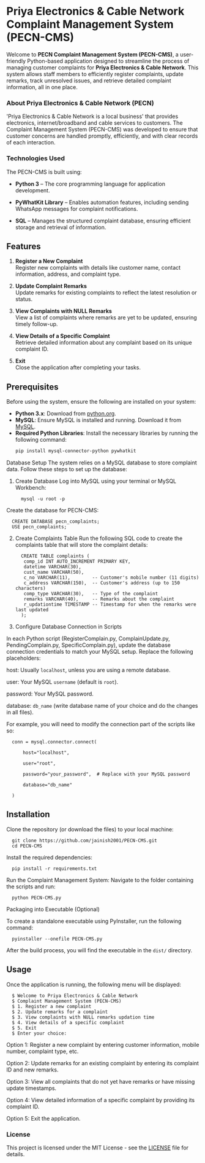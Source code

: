 # Priya Electronics & Cable Network Complaint Management System (PECN-CMS)

Welcome to **PECN Complaint Management System (PECN-CMS)**, a user-friendly Python-based application designed to streamline the process of managing customer complaints for **Priya Electronics & Cable Network**. This system allows staff members to efficiently register complaints, update remarks, track unresolved issues, and retrieve detailed complaint information, all in one place.

### About Priya Electronics & Cable Network (PECN)
'Priya Electronics & Cable Network is a local business' that provides electronics, internet/broadband and cable services to customers. The Complaint Management System (PECN-CMS) was developed to ensure that customer concerns are handled promptly, efficiently, and with clear records of each interaction.

### Technologies Used
The PECN-CMS is built using:

- **Python 3** – The core programming language for application development.

- **PyWhatKit Library** – Enables automation features, including sending WhatsApp messages for complaint notifications.

- **SQL** – Manages the structured complaint database, ensuring efficient storage and retrieval of information.

## Features

1. **Register a New Complaint**  
   Register new complaints with details like customer name, contact information, address, and complaint type.
   
2. **Update Complaint Remarks**  
   Update remarks for existing complaints to reflect the latest resolution or status.

3. **View Complaints with NULL Remarks**  
   View a list of complaints where remarks are yet to be updated, ensuring timely follow-up.

4. **View Details of a Specific Complaint**  
   Retrieve detailed information about any complaint based on its unique complaint ID.

5. **Exit**  
   Close the application after completing your tasks.

## Prerequisites

Before using the system, ensure the following are installed on your system:

- **Python 3.x**: Download from [python.org](https://www.python.org/downloads/).
- **MySQL**: Ensure MySQL is installed and running. Download it from [MySQL](https://dev.mysql.com/downloads/).
- **Required Python Libraries**: Install the necessary libraries by running the following command:
  ```bash
  pip install mysql-connector-python pywhatkit
Database Setup
The system relies on a MySQL database to store complaint data. Follow these steps to set up the database:

1. Create Database
Log into MySQL using your terminal or MySQL Workbench:

         mysql -u root -p
   

Create the database for PECN-CMS:

      CREATE DATABASE pecn_complaints;
      USE pecn_complaints;
      
2. Create Complaints Table
Run the following SQL code to create the complaints table that will store the complaint details:

         CREATE TABLE complaints (
          comp_id INT AUTO_INCREMENT PRIMARY KEY,
          datetime VARCHAR(30),
          cust_name VARCHAR(50),
          c_no VARCHAR(11),        -- Customer's mobile number (11 digits)
          c_address VARCHAR(150),  -- Customer's address (up to 150 characters)
          comp_type VARCHAR(30),   -- Type of the complaint
          remarks VARCHAR(40),     -- Remarks about the complaint
          r_updationtime TIMESTAMP -- Timestamp for when the remarks were last updated
         );
      

3. Configure Database Connection in Scripts

In each Python script (RegisterComplain.py, ComplainUpdate.py, PendingComplain.py, SpecificComplain.py), update the database connection credentials to match your MySQL setup. Replace the following placeholders:

host: Usually ```localhost```, unless you are using a remote database.

user: Your MySQL ```username``` (default is ```root```).

password: Your MySQL password.

database: ```db_name``` (write database name of your choice and do the changes in all files).

For example, you will need to modify the connection part of the scripts like so:
      
      conn = mysql.connector.connect(
          
          host="localhost",
          
          user="root",
          
          password="your_password",  # Replace with your MySQL password
          
          database="db_name"
          
      )

## Installation

Clone the repository (or download the files) to your local machine:
      
      git clone https://github.com/jainish2001/PECN-CMS.git
      cd PECN-CMS

Install the required dependencies:
      
      pip install -r requirements.txt

Run the Complaint Management System: Navigate to the folder containing the scripts and run:

      python PECN-CMS.py

Packaging into Executable (Optional)

To create a standalone executable using PyInstaller, run the following command:

      pyinstaller --onefile PECN-CMS.py

After the build process, you will find the executable in the ```dist/``` directory.

## Usage

Once the application is running, the following menu will be displayed:

      $ Welcome to Priya Electronics & Cable Network  
      $ Complaint Management System (PECN-CMS)  
      $ 1. Register a new complaint  
      $ 2. Update remarks for a complaint  
      $ 3. View complaints with NULL remarks updation time  
      $ 4. View details of a specific complaint  
      $ 5. Exit  
      $ Enter your choice: 

      
Option 1: Register a new complaint by entering customer information, mobile number, complaint type, etc.

Option 2: Update remarks for an existing complaint by entering its complaint ID and new remarks.

Option 3: View all complaints that do not yet have remarks or have missing update timestamps.

Option 4: View detailed information of a specific complaint by providing its complaint ID.

Option 5: Exit the application.

### License

This project is licensed under the MIT License - see the [LICENSE](LICENSE) file for details.
